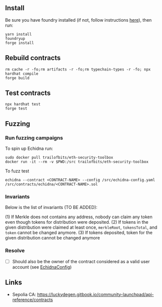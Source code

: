 ## Install

Be sure you have foundry installed (if not, follow instructions [here](https://book.getfoundry.sh/getting-started/installation)), then run:

```
yarn install
foundryup
forge install
```

## Rebuild contracts

```
rm cache -r -fo;rm artifacts -r -fo;rm typechain-types -r -fo; npx hardhat compile
forge build
```

## Test contracts

```
npx hardhat test
forge test
```

## Fuzzing

### Run fuzzing campaigns

To spin up Echidna run:
```
sudo docker pull trailofbits/eth-security-toolbox
docker run -it --rm -v $PWD:/src trailofbits/eth-security-toolbox
```

To fuzz test
```
echidna --contract <CONTRACT-NAME> --config /src/echidna-config.yaml /src/contracts/echidna/<CONTRACT-NAME>.sol
```
### Invariants

Below is the list of invariants (TO BE ADDED):

(1) If Merkle does not contains any address, nobody can claim any token even though tokens for distribution were deposited.
(2) If tokens in the given distribution were claimed at least once, `merkleRoot`, `tokensTotal`, and `token` cannot be changed anymore.
(3) If tokens deposited, token for the given distribution cannot be changed anymore

### Resolve
- [ ] Should also be the owner of the contract considered as a valid user account (see [EchidnaConfig](./contracts/echidna/EchidnaConfig.sol))

## Links

- Sepolia CA: https://luckydegen.gitbook.io/community-launchpad/api-reference/contracts
